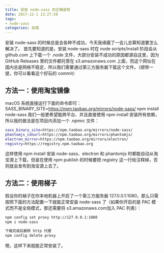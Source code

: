 ```yaml
---
title: 安装 node-sass 的正确姿势
date: 2017-12-1 13:27:58
tags: 
- node-sass
categories: 前端
---
```


安装 node-sass 的时候总是会各种不成功，今天我琢磨了一会儿总算知道要怎么解决了。
首先要知道的是，安装 node-sass 时在 node scripts/install 阶段会从 github.com 上下载一个 .node 文件，大部分安装不成功的原因都源自这里，因为 GitHub Releases 里的文件都托管在 s3.amazonaws.com 上面，而这个网址在国内总是网络不稳定，所以我们需要通过第三方服务器下载这个文件。（顺带一提，你可以看看这个好玩的 commit）
## 方法一：使用淘宝镜像
macOS 系统直接运行下面的命令即可：
SASS_BINARY_SITE=https://npm.taobao.org/mirrors/node-sass/ npm install node-sass
我们一般更希望能跨平台、并且直接使用 npm install 安装所有依赖，所以我的做法是在项目内添加一个 .npmrc 文件：

```bash
sass_binary_site=https://npm.taobao.org/mirrors/node-sass/
phantomjs_cdnurl=https://npm.taobao.org/mirrors/phantomjs/
electron_mirror=https://npm.taobao.org/mirrors/electron/
registry=https://registry.npm.taobao.org
```

这样使用 npm install 安装 node-sass、electron 和 phantomjs 时都能自动从淘宝源上下载，但是在使用 npm publish 的时候要把 registry 这一行给注释掉，否则就会发布到淘宝源上去了。
## 方法二：使用梯子
假设你的梯子在你本地机器上开启了一个第三方服务器 127.0.0.1:1080，那么只需按照下面的方法配置一下就能正常安装 node-sass 了（如果你开启的是 PAC 模式而不是全局模式，那还需要将 s3.amazonaws.com加入 PAC 列表）：

```bash
npm config set proxy http://127.0.0.1:1080
npm i node-sass

下载完成后删除 http 代理
npm config delete proxy
```

嗯，这样下来就能正常安装了。


